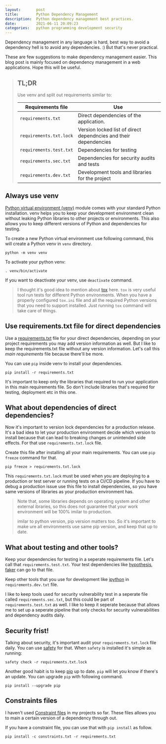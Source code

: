 ```yaml
---
layout:       post
title:        Python Dependency Management
description:  Python dependency management best practices.
date:         2021-06-11 20:09:23
categories:   python programming development security
---
```


Dependency management in any language is hard, best way to avoid a dependency
hell is to avoid any dependencies. :) But that's never practical.

These are few suggestions to make dependency management easier. This blog
post is mainly focused on dependency management in a web applications.
Hope this will be useful.

> ## TL;DR
> Use venv and split out requirements similar to:
>
> Requirements file | Use
> ----------------- | ---
> `requirements.txt` | Direct dependencies of the application.
> `requirements.txt.lock` | Version locked list of direct dependncies and their dependencies
> `requirements.test.txt` | Dependencies for testing
> `requirements.sec.txt` | Dependencies for security audits and tests
> `requirements.dev.txt` | Development tools and libraries for the project

## Always use venv
[Python virtual environment (venv)](https://docs.python.org/3/library/venv.html)
module comes with your standard Python installation.
venv helps you to keep your development environment clean without leaking
Python libraries to other projects or environments. This also allows you to keep
different versions of Python and dependencies for testing.

To create a new Python virtual environment use following command, this will
create a Python venv in `venv` directory.

```
python -m venv venv
```

To activate your python venv:

```
. venv/bin/activate
```

If you want to deactivate your venv, use `deactivate` command.

> I thought it's good idea to mention about
> [tox](https://tox.readthedocs.io/en/latest/) here. `tox` is very useful tool
> run tests for different Python environments. When you have a properly
> configured `tox.ini` file and all the required Python versions that you need
> to support installed. Just running `tox` command will take care of things.

## Use requirements.txt file for direct dependencies
Use a [requirements.txt](https://pip.pypa.io/en/latest/user_guide/#requirements-files)
file for your direct dependencies, depending on your project requirements you
may add version information as well. But I like to keep the requirements.txt
file without any version information. Let's call this *main requirements* file
because there'll be more.

You can use `pip` inside venv to install your dependencies.

```
pip install -r requirements.txt
```

It's important to keep only the libraries that required to run your
application in this main requirements file. So don't include libraries that's
required for testing, deployment etc in this one.

## What about dependencies of direct dependencies?
Now it's important to version lock dependencies for a production release.
It's a bad idea to let your production environment decide which version to
install because that can lead to breaking changes or unintended side effects.
For that use `requirements.txt.lock` file.

Create this file after installing all your main requirements. You can use
`pip freeze` command for that.

```
pip freeze > requirements.txt.lock
```

This `requirements.txt.lock` must be used when you are deploying to a
production or test server or running tests on a CI/CD pipeline.
If you have to debug a production issue use this file to install dependencies,
so you have same versions of libraries as your production environment has.

> Note that, some libraries depends on operating system and other external
> ibraries, so this does not guarantee that your work environment will be 100%
> imilar to production.
> 
> imilar to python version, pip version matters too. So it's important to make
> ure all environments use same pip version, and keep that up to date.

## What about testing and other tools?
Keep your dependencies for testing in a seperate requirements file. Let's call
that `requirements.test.txt`. Your test dependencies like
[hypothesis](https://hypothesis.readthedocs.io/en/latest/),
[faker](https://github.com/joke2k/faker) can go to that file.

Keep other tools that you use for development like
[ipython](https://ipython.org/) in `requirements.dev.txt` file.

I like to keep tools used for security vulnerability test in a seperate file
called `requirements.sec.txt`, but this could be part of
`requirements.test.txt` as well. I like to keep it seperate because that allows
me to set up a seperate pipeline that only checks for security vulnerabilities
and dependency audits daily.

## Security frist!
Talking about security, it's important audit your `requirements.txt.lock` file
daily. You can use [safety](https://pyup.io/safety/) for that. When `safety`
is installed it's simple as running:

```
safety check -r requirements.txt.lock
```

Another good habit is to keep [pip](https://pip.pypa.io/en/stable/) up to
date. `pip` will let you know if there's an update. You can upgrade `pip`
with following command.

```
pip install --upgrade pip
```

## Constraints files
I haven't used
[Constraint files](https://pip.pypa.io/en/latest/user_guide/#constraints-files)
in my projects so far. These files allows you to main a certain version of
a dependency through out.

If you have a constraint file, you can use that with `pip install` as follow.

```
pip install -c constraints.txt -r requirements.txt
```
